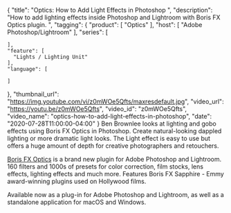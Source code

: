 {
  "title": "Optics: How to Add Light Effects in Photoshop ",
  "description": "How to add lighting effects inside Photoshop and Lightroom with Boris FX Optics plugin. ",
  "tagging": {
    "product": [
      "Optics"
    ],
    "host": [
      "Adobe Photoshop/Lightroom"
    ],
    "series": [

    ],
    "feature": [
      "Lights / Lighting Unit"
    ],
    "language": [

    ]
  },
  "thumbnail_url": "https://img.youtube.com/vi/z0mWOe5Qfts/maxresdefault.jpg",
  "video_url": "https://youtu.be/z0mWOe5Qfts",
  "video_id": "z0mWOe5Qfts",
  "video_name": "optics-how-to-add-light-effects-in-photoshop",
  "date": "2020-07-28T11:00:00-04:00"
}
Ben Brownlee looks at lighting and gobo effects using Boris FX Optics in Photoshop. Create natural-looking dappled lighting or more dramatic light looks. The Light effect is easy to use but offers a huge amount of depth for creative photographers and retouchers. 

[Boris FX Optics](https://borisfx.com/products/optics/?collection=optics&product=optics) is a brand new plugin for Adobe Photoshop and Lightroom. 160 filters and 1000s of presets for color correction, film stocks, lens effects, lighting effects and much more. Features Boris FX Sapphire - Emmy award-winning plugins used on Hollywood films. 

Available now as a plug-in for Adobe Photoshop and Lightroom, as well as a standalone application for macOS and Windows. 
